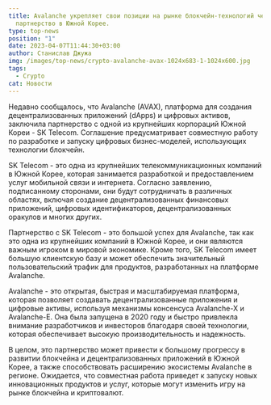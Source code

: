 ```yaml
---
title: Avalanche укрепляет свои позиции на рынке блокчейн-технологий через
  партнерство в Южной Корее.
type: top-news
position: "1"
date: 2023-04-07T11:44:30+03:00
author: Станислав Джужа
img: /images/top-news/crypto-avalanche-avax-1024x683-1-1024x600.jpg
tags:
  - Crypto
cat: Новости
---
```

Недавно сообщалось, что Avalanche (AVAX), платформа для создания децентрализованных приложений (dApps) и цифровых активов, заключила партнерство с одной из крупнейших корпораций Южной Кореи - SK Telecom. Соглашение предусматривает совместную работу по разработке и запуску цифровых бизнес-моделей, использующих технологии блокчейн.

SK Telecom - это одна из крупнейших телекоммуникационных компаний в Южной Корее, которая занимается разработкой и предоставлением услуг мобильной связи и интернета. Согласно заявлению, подписанному сторонами, они будут сотрудничать в различных областях, включая создание децентрализованных финансовых приложений, цифровых идентификаторов, децентрализованных оракулов и многих других.

Партнерство с SK Telecom - это большой успех для Avalanche, так как это одна из крупнейших компаний в Южной Корее, и они являются важным игроком в мировой экономике. Кроме того, SK Telecom имеет большую клиентскую базу и может обеспечить значительный пользовательский трафик для продуктов, разработанных на платформе Avalanche.

Avalanche - это открытая, быстрая и масштабируемая платформа, которая позволяет создавать децентрализованные приложения и цифровые активы, используя механизмы консенсуса Avalanche-X и Avalanche-E. Она была запущена в 2020 году и быстро привлекла внимание разработчиков и инвесторов благодаря своей технологии, которая обеспечивает высокую производительность и надежность.

В целом, это партнерство может привести к большому прогрессу в развитии блокчейна и децентрализованных приложений в Южной Корее, а также способствовать расширению экосистемы Avalanche в регионе. Ожидается, что совместная работа приведет к запуску новых инновационных продуктов и услуг, которые могут изменить игру на рынке блокчейна и криптовалют.